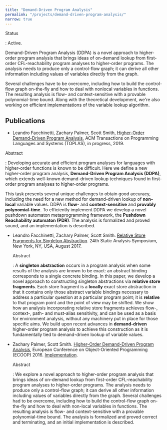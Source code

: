 ```yaml
---
title: "Demand-Driven Program Analysis"
permalink: "/projects/demand-driven-program-analysis/"
narrow: true
---
```


Status

: Active.

Demand-Driven Program Analysis (DDPA) is a novel approach to higher-order
program analysis that brings ideas of on-demand lookup from first-order
CFL-reachability program analyses to higher-order programs. The analysis needs
to produce only a control-flow graph; it can derive all other information
including values of variables directly from the graph.

Several challenges have to be overcome, including how to build the control-flow
graph on-the-fly and how to deal with nonlocal variables in functions. The
resulting analysis is flow- and context-sensitive with a provable
polynomial-time bound. Along with the theoretical development, we're also
working on efficient implementations of the variable lookup algorithm.

Publications
------------

- Leandro Facchinetti, Zachary Palmer, Scott Smith, [Higher-Order Demand-Driven Program Analysis](/projects/demand-driven-program-analysis/papers/higher-order-demand-driven-program-analysis-toplas.pdf), ACM Transactions on Programming Languages and Systems (TOPLAS), in progress, 2019.

Abstract

  : Developing accurate and efficient program analyses for languages with higher-order functions is known to be difficult. Here we define a new higher-order program analysis, **Demand-Driven Program Analysis (DDPA)**, which extends well-known demand-driven lookup techniques found in first-order program analyses to higher-order programs.

  This task presents several unique challenges to obtain good accuracy, including the need for a new method for demand-driven lookup of **non-local** variable values. DDPA is **flow-** and **context-sensitive** and **provably polynomial-time**. To efficiently implement DDPA we develop a novel pushdown automaton metaprogramming framework, the **Pushdown Reachability automaton (PDR)**. The analysis is formalized and proved sound, and an implementation is described.


- Leandro Facchinetti, Zachary Palmer, Scott
  Smith. [Relative Store Fragments for Singleton Abstraction](/projects/demand-driven-program-analysis/papers/relative-store-fragments-for-singleton-abstraction.pdf). 24th Static Analysis Symposium, New York, NY, USA, August 2017.

  Abstract

  : A **singleton abstraction** occurs in a program analysis when some results
    of the analysis are known to be exact: an abstract binding corresponds to a
    single concrete binding.  In this paper, we develop a novel approach to
    constructing singleton abstractions via **relative store fragments**.   Each
    store fragment is a **locally** exact store abstraction in that it contains
    only those abstract variable bindings necessary to address a particular
    question at a particular program point; it is **relative** to that program
    point and the point of view may be shifted.  We show how an analysis
    incorporating relative store fragments achieves flow-, context-, path- and
    must-alias sensitivity, and can be used as a basis for environment analysis,
    without any machinery put in place for those specific aims.  We build upon
    recent advances in **demand-driven** higher-order program analysis to
    achieve this construction as it is fundamentally tied to demand-driven
    lookup of variable values.

- Zachary Palmer, Scott
  Smith. [Higher-Order Demand-Driven Program Analysis](/projects/demand-driven-program-analysis/papers/higher-order-demand-driven-program-analysis.pdf),
  European Conference on Object-Oriented Programming (ECOOP) 2016.
  [Implementation](/projects/demand-driven-program-analysis/artifacts/higher-order-demand-driven-program-analysis.tgz).

  Abstract

  : We explore a novel approach to higher-order program analysis that brings
    ideas of on-demand lookup from first-order CFL-reachability program analyses
    to higher-order programs. The analysis needs to produce only a control-flow
    graph; it can derive all other information including values of variables
    directly from the graph. Several challenges had to be overcome, including
    how to build the control-flow graph on-the-fly and how to deal with
    non-local variables in functions. The resulting analysis is flow- and
    context-sensitive with a provable polynomial-time bound. The analysis is
    formalized and proved correct and terminating, and an initial implementation
    is described.
